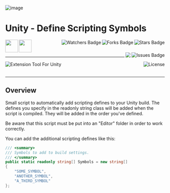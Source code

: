 ![image](https://github.com/JDSherbert/Unity-Define-Scripting-Symbols/assets/43964243/3c7f083e-8465-4f19-b7e5-f558c5309d2f)

# Unity - Define Scripting Symbols

<!-- Header Start -->
<a href = "https://docs.unity.com/"> <img align="left" img height="40" img width="40" src="https://cdn.simpleicons.org/unity/white"> </a> 
<a href = "https://learn.microsoft.com/en-us/dotnet/csharp"> <img height="40" img width="40" src="https://cdn.simpleicons.org/csharp"> </a>
<img align="right" alt="Stars Badge" src="https://img.shields.io/github/stars/jdsherbert/Unity-Define-Scripting-Symbols?label=%E2%AD%90"/>
<img align="right" alt="Forks Badge" src="https://img.shields.io/github/forks/jdsherbert/Unity-Define-Scripting-Symbols?label=%F0%9F%8D%B4"/>
<img align="right" alt="Watchers Badge" src="https://img.shields.io/github/watchers/jdsherbert/Unity-Define-Scripting-Symbols?label=%F0%9F%91%81%EF%B8%8F"/>
<img align="right" alt="Issues Badge" src="https://img.shields.io/github/issues/jdsherbert/Unity-Define-Scripting-Symbols?label=%E2%9A%A0%EF%B8%8F"/>
<img align="right" src="https://hits.seeyoufarm.com/api/count/incr/badge.svg?url=https%3A%2F%2Fgithub.com%2FJDSherbert%2FUnity-Define-Scripting-Symbols%2Fhit-counter%2FREADME&count_bg=%2379C83D&title_bg=%23555555&labelColor=0E1128&title=🔍&style=for-the-badge">
<!-- Header End --> 

-----------------------------------------------------------------------

<a href="https://docs.unity.com/"> 
  <img align="left" alt="Extension Tool For Unity" src="https://img.shields.io/badge/Extension%20Tool%20For%20Unity-FFFFFF?style=for-the-badge&logo=unity&logoColor=black&color=black&labelColor=FFFFFF"> </a>
  
<a href="https://choosealicense.com/licenses/mit"> 
  <img align="right" alt="License" src="https://img.shields.io/badge/License%20:%20MIT-black?style=for-the-badge&logo=mit&logoColor=white&color=black&labelColor=black"> </a>
  
<br></br>

 -----------------------------------------------------------------------
## Overview

Small script to automatically add scripting defines to your Unity build. The defines you specify in the readonly string class will be added when the script is compiled. They will be added in the order you've defined.

Be aware that this script must be put into an "Editor" folder in order to work correctly.

You can add the additional scripting defines like this:
```cs
/// <summary>
/// Symbols to add to build settings.
/// </summary>
public static readonly string[] Symbols = new string[]
{
	"SOME_SYMBOL",
	"ANOTHER_SYMBOL",
	"A_THIRD_SYMBOL"
};
```
